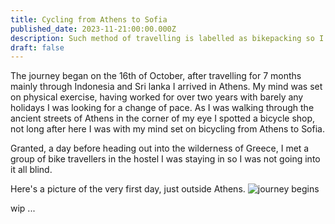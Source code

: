 ```yaml
---
title: Cycling from Athens to Sofia
published_date: 2023-11-21:00:00.000Z
description: Such method of travelling is labelled as bikepacking so I've read later..
draft: false
---
```


The journey began on the 16th of October, after travelling for 7 months mainly through Indonesia and Sri lanka I arrived in Athens.
My mind was set on physical exercise, having worked for over two years with barely any holidays I was looking for a change of pace.
As I was walking through the ancient streets of Athens in the corner of my eye I spotted a bicycle shop, not long after here I was with my mind set on bicycling from Athens to Sofia. 

Granted, a day before heading out into the wilderness of Greece, I met a group of bike travellers in the hostel I was staying in so I was not going into it all blind.

Here's a picture of the very first day, just outside Athens.
<img src="https://lh3.googleusercontent.com/pw/ADCreHecT7Y6ZzAXdaBfaxafvrA570Fk_E6UXY-PVECldDmghRMblgtYNo6HaWxbOcRKe4-Krie5XL5ySA7-si9yNn-ZA_BhJf1ltp5oceLEX25Y9vujzdds=w2400" alt="journey begins" />

wip ...



